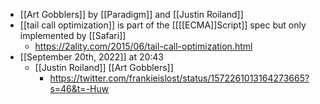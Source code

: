- [[Art Gobblers]] by [[Paradigm]] and [[Justin Roiland]]
- [[tail call optimization]] is part of the [[[[ECMA]]Script]] spec but only implemented by [[Safari]]
    - https://2ality.com/2015/06/tail-call-optimization.html
- [[September 20th, 2022]] at 20:43
    - [[Justin Roiland]] [[Art Gobblers]]
        - https://twitter.com/frankieislost/status/1572261013164273665?s=46&t=-Huw
